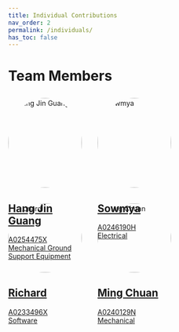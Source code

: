 ```yaml
---
title: Individual Contributions
nav_order: 2
permalink: /individuals/
has_toc: false
---
```


<h1>Team Members</h1>

<div style="margin-top:2em ;display:flex; flex-wrap:wrap; gap:32px">
  <div style="width:150px">
    <a href="{{site.baseurl}}/wei-hao">
      <img src="{{site.baseurl}}/assets/images/profiles/weihao.jpg" alt="Hang Jin Guang" style="width:100%; border-radius:50%">
      <h2>Hang Jin Guang</h2>
      <p>A0254475X<br>Mechanical Ground Support Equipment</p>
    </a>
  </div>
  <div style="width:150px">
    <a href="{{site.baseurl}}/sowmya">
      <img src="{{site.baseurl}}/assets/images/profiles/sowmya.jpg" alt="Sowmya" style="width:100%; border-radius:50%">
      <h2>Sowmya</h2>
      <p>A0246190H<br>Electrical</p>
    </a>
  </div>
  <div style="width:150px">
    <a href="{{site.baseurl}}/richard">
      <img src="{{site.baseurl}}/assets/images/profiles/richard.jpg" alt="Richard" style="width:100%; border-radius:50%">
      <h2>Richard</h2>
      <p>A0233496X<br>Software</p>
    </a>
  </div>
  <div style="width:150px">
    <a href="{{site.baseurl}}/ming-chuan">
      <img src="{{site.baseurl}}/assets/images/profiles/mingchuan.jpg" alt="Ming Chuan" style="width:100%; border-radius:50%">
      <h2>Ming Chuan</h2>
      <p>A0240129N<br>Mechanical</p>
    </a>
  </div>
</div>
